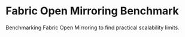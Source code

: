 # Fabric Open Mirroring Benchmark

Benchmarking Fabric Open Mirroring to find practical scalability limits.